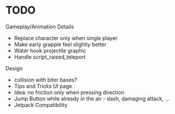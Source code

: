 
TODO
=====

Gameplay/Animation Details

* Replace character only when single player
* Make early grapple feel slightly better
* Water hook projectile graphic
* Handle script_raised_teleport

Design

* collision with biter bases?
* Tips and Tricks UI page
* Idea: no friction only when pressing direction
* Jump Button while already in the air - dash, damaging attack, ...
* Jetpack Compatibility

